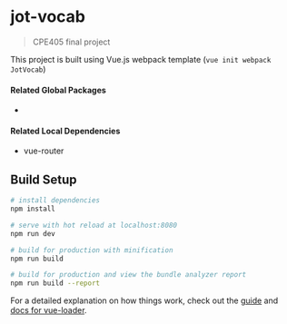 # jot-vocab

> CPE405 final project

This project is built using Vue.js webpack template (`vue init webpack JotVocab`)

#### Related Global Packages
+

#### Related Local Dependencies
+ vue-router

## Build Setup

``` bash
# install dependencies
npm install

# serve with hot reload at localhost:8080
npm run dev

# build for production with minification
npm run build

# build for production and view the bundle analyzer report
npm run build --report
```

For a detailed explanation on how things work, check out the [guide](http://vuejs-templates.github.io/webpack/) and [docs for vue-loader](http://vuejs.github.io/vue-loader).
